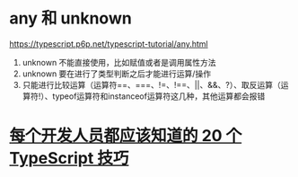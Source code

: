 # any 和 unknown
https://typescript.p6p.net/typescript-tutorial/any.html

1. unknown 不能直接使用，比如赋值或者是调用属性方法
2. unknown 要在进行了类型判断之后才能进行运算/操作
3. 只能进行比较运算（运算符==、===、!=、!==、||、&&、?）、取反运算（运算符!）、typeof运算符和instanceof运算符这几种，其他运算都会报错

# [每个开发人员都应该知道的 20 个 TypeScript 技巧](https://juejin.cn/post/7429384221670735881)